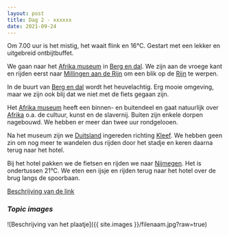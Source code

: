 ```yaml
---
layout: post
title: Dag 2 - xxxxxx
date: 2021-09-24
---
```

Om 7.00 uur is het mistig, het waait flink  en 16°C. Gestart met een lekker en uitgebreid ontbijtbuffet.  

We gaan naar het [Afrika museum](https://www.afrikamuseum.nl/) in [Berg en dal](). We zijn aan de vroege kant en rijden eerst naar [Millingen aan de Rijn]() om een blik op de [Rijn]() te werpen.  

In de buurt van [Berg en dal]() wordt het heuvelachtig. Erg mooie omgeving, maar we zijn ook blij dat we niet met de fiets gegaan zijn.  

Het [Afrika museum](https://www.afrikamuseum.nl/) heeft een binnen- en buitendeel en gaat natuurlijk over [Afrika]() o.a. de cultuur, kunst en de slavernij. Buiten zijn enkele dorpen nagebouwd. We hebben er meer dan twee uur rondgelooen.  

Na het museum zijn we [Duitsland]() ingereden richting [Kleef](). We hebben geen zin om nog meer te wandelen dus rijden door het stadje en keren daarna terug naar het hotel.  

Bij het hotel pakken we de fietsen en rijden we naar [Nijmegen](). Het is ondertussen 21°C. We eten een ijsje en rijden terug naar het hotel over de brug langs de spoorbaan.  





[Beschrijving van de link](http://example.com)  

### *Topic images*  

![Beschrijving van het plaatje]({{ site.images }}/filenaam.jpg?raw=true)
